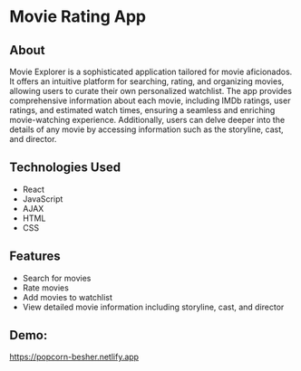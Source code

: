 # Movie Rating App

## About

Movie Explorer is a sophisticated application tailored for movie aficionados. It offers an intuitive platform for searching, rating, and organizing movies, allowing users to curate their own personalized watchlist. The app provides comprehensive information about each movie, including IMDb ratings, user ratings, and estimated watch times, ensuring a seamless and enriching movie-watching experience. Additionally, users can delve deeper into the details of any movie by accessing information such as the storyline, cast, and director.

## Technologies Used

- React
- JavaScript
- AJAX
- HTML
- CSS

## Features

- Search for movies
- Rate movies
- Add movies to watchlist
- View detailed movie information including storyline, cast, and director

## Demo:
https://popcorn-besher.netlify.app
